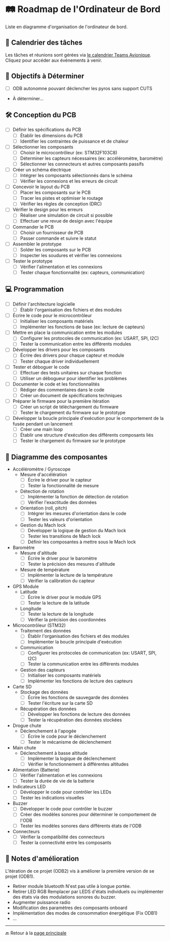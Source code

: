 # 🛤️ **Roadmap de l'Ordinateur de Bord**

Liste en diagramme d'organisation de l'ordinateur de bord.

## 📅 **Calendrier des tâches**

Les tâches et réunions sont gérées via [le calendrier Teams Avionique](https://ulavaldti.sharepoint.com/sites/exch_fsg_0572/SitePages/Avionique.aspx). Cliquez pour accéder aux événements à venir.

## 🎯 **Objectifs à Déterminer**
- [ ] ODB autonomne pouvant déclencher les pyros sans support CUTS
- À déterminer...

## 🛠️ **Conception du PCB**
- [ ] Définir les spécifications du PCB
  - [ ] Établir les dimensions du PCB
  - [ ] Identifier les contraintes de puissance et de chaleur
- [ ] Sélectionner les composants
  - [ ] Choisir le microcontrôleur (ex: STM32F103C8)
  - [ ] Déterminer les capteurs nécessaires (ex: accéléromètre, baromètre)
  - [ ] Sélectionner les connecteurs et autres composants passifs
- [ ] Créer un schéma électrique
  - [ ] Intégrer les composants sélectionnés dans le schéma
  - [ ] Vérifier les connexions et les erreurs de circuit
- [ ] Concevoir le layout du PCB
  - [ ] Placer les composants sur le PCB
  - [ ] Tracer les pistes et optimiser le routage
  - [ ] Vérifier les règles de conception (DRC)
- [ ] Vérifier le design pour les erreurs
  - [ ] Réaliser une simulation de circuit si possible
  - [ ] Effectuer une revue de design avec l'équipe
- [ ] Commander le PCB
  - [ ] Choisir un fournisseur de PCB
  - [ ] Passer commande et suivre le statut
- [ ] Assembler le prototype
  - [ ] Solder les composants sur le PCB
  - [ ] Inspecter les soudures et vérifier les connexions
- [ ] Tester le prototype
  - [ ] Vérifier l'alimentation et les connexions
  - [ ] Tester chaque fonctionnalité (ex: capteurs, communication)

## 💻 **Programmation**
- [ ] Définir l'architecture logicielle
  - [ ] Établir l'organisation des fichiers et des modules
- [ ] Écrire le code pour le microcontrôleur
  - [ ] Initialiser les composants matériels
  - [ ] Implémenter les fonctions de base (ex: lecture de capteurs)
- [ ] Mettre en place la communication entre les modules
  - [ ] Configurer les protocoles de communication (ex: USART, SPI, I2C)
  - [ ] Tester la communication entre les différents modules
- [ ] Développer les drivers pour les composants
  - [ ] Écrire des drivers pour chaque capteur et module
  - [ ] Tester chaque driver individuellement
- [ ] Tester et déboguer le code
  - [ ] Effectuer des tests unitaires sur chaque fonction
  - [ ] Utiliser un débogueur pour identifier les problèmes
- [ ] Documenter le code et les fonctionnalités
  - [ ] Rédiger des commentaires dans le code
  - [ ] Créer un document de spécifications techniques
- [ ] Préparer le firmware pour la première itération
  - [ ] Créer un script de téléchargement du firmware
  - [ ] Tester le chargement du firmware sur le prototype
- [ ] Développer la boucle principale d'exécution pour le comportement de la fusée pendant un lancement
  - [ ] Créer une main loop
  - [ ] Établir une structure d'exécution des différents composants liés
  - [ ] Tester le chargement du firmware sur le prototype

## 🌳 **Diagramme des composantes**

- Accéléromètre / Gyroscope
  - Mesure d'accélération
    - [ ] Écrire le driver pour le capteur
    - [ ] Tester la fonctionnalité de mesure
  - Détection de rotation
    - [ ] Implémenter la fonction de détection de rotation
    - [ ] Vérifier l'exactitude des données
  - Orientation (roll, pitch)
    - [ ] Intégrer les mesures d'orientation dans le code
    - [ ] Tester les valeurs d'orientation
  - Gestion du Mach lock
    - [ ] Développer la logique de gestion du Mach lock
    - [ ] Tester les transitions de Mach lock
    - [ ] Définir les composantes à mettre sous le Mach lock
- Baromètre
  - Mesure d'altitude
    - [ ] Écrire le driver pour le baromètre
    - [ ] Tester la précision des mesures d'altitude
  - Mesure de température
    - [ ] Implémenter la lecture de la température
    - [ ] Vérifier la calibration du capteur
- GPS Module
  - Latitude
    - [ ] Écrire le driver pour le module GPS
    - [ ] Tester la lecture de la latitude
  - Longitude
    - [ ] Tester la lecture de la longitude
    - [ ] Vérifier la précision des coordonnées
- Microcontrôleur (STM32)
  - Traitement des données
    - [ ] Établir l'organisation des fichiers et des modules
    - [ ] Implémenter la boucle principale d'exécution
  - Communication
    - [ ] Configurer les protocoles de communication (ex: USART, SPI, I2C)
    - [ ] Tester la communication entre les différents modules
  - Gestion des capteurs
    - [ ] Initialiser les composants matériels
    - [ ] Implémenter les fonctions de lecture des capteurs
- Carte SD
  - Stockage des données
    - [ ] Écrire les fonctions de sauvegarde des données
    - [ ] Tester l'écriture sur la carte SD
  - Récupération des données
    - [ ] Développer les fonctions de lecture des données
    - [ ] Tester la récupération des données stockées
- Drogue chute
  - Déclenchement à l'apogée
    - [ ] Écrire le code pour le déclenchement
    - [ ] Tester le mécanisme de déclenchement
- Main chute
  - Déclenchement à basse altitude
    - [ ] Implémenter la logique de déclenchement
    - [ ] Vérifier le fonctionnement à différentes altitudes
- Alimentation (Batterie)
  - [ ] Vérifier l'alimentation et les connexions
  - [ ] Tester la durée de vie de la batterie
- Indicateurs LED
  - [ ] Développer le code pour contrôler les LEDs
  - [ ] Tester les indications visuelles
- Buzzer
  - [ ] Développer le code pour contrôler le buzzer
  - [ ] Créer des modèles sonores pour déterminer le comportement de l'ODB
  - [ ] Tester les modèles sonores dans différents états de l'ODB
- Connecteurs
  - [ ] Vérifier la compatibilité des connecteurs
  - [ ] Tester la connectivité entre les composants

## 🐛 **Notes d'amélioration**

L'itération de ce projet (ODB2) vis à améliorer la première version de se projet (ODB1).
- Retirer module bluetooth N'est pas utile à longue portée.
- Retirer LED RGB Remplacer par LEDS d'états individuels ou implémenter des états via des modulations sonores du buzzer.
- Augmenter puissance radio
- Modification des paramètres des composants onboard
- Implémentation des modes de consommation énergétique (Fix ODB1)
- ...

---

🔙 Retour à la [page principale](../README.md)
